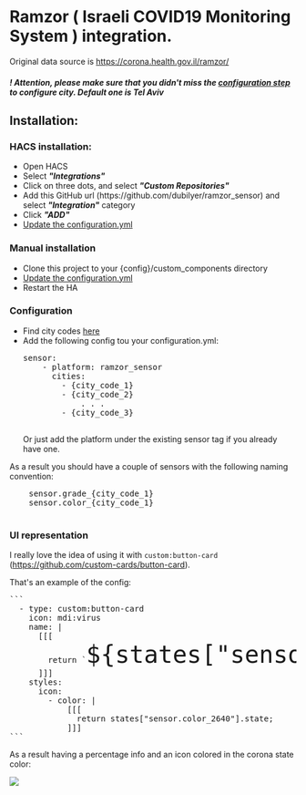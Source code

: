 <h1>Ramzor ( Israeli COVID19 Monitoring System ) integration.</h1>

Original data source is https://corona.health.gov.il/ramzor/

<h4><i>! Attention, please make sure that you didn't miss the <a href=#config>configuration step</a> to configure city. Default one is Tel Aviv</i></h4>

<h2>Installation:</h2>

<h3>HACS installation:</h3>
<ul>
    <li>Open HACS</li>
    <li>Select  <b><i>"Integrations"</i></b></li>
    <li>Click on three dots, and select  <b><i>"Custom Repositories"</i></b></li>
    <li>Add this GitHub url (<a>https://github.com/dubilyer/ramzor_sensor</a>) and select <b><i>"Integration"</i></b> category </li>
    <li>Click  <b><i>"ADD"</i></b></li>
    <li><a href="#config">Update the configuration.yml</a></li>
</ul>
<h3>Manual installation</h3>
<ul>
    <li>Clone this project to your {config}/custom_components directory</li>
    <li><a href="#config">Update the configuration.yml</a></li>
    <li>Restart the HA</li>
</ul>

<h3 id=config>Configuration</h3>
<ul>
<li>Find city codes <a href="https://github.com/dubilyer/ramzor_sensor/tree/master/city_scrapper/cities.csv">here</a></li>
    <li>Add the following config tou your configuration.yml:
        <pre>
sensor:
    - platform: ramzor_sensor
      cities: 
        - {city_code_1}
        - {city_code_2}
            . . .
        - {city_code_3}
        </pre>
    Or just add the platform under the existing sensor tag if you already have one.
    </li>
</ul>

As a result you should have a couple of sensors with the following naming convention:
 <pre>
    sensor.grade_{city_code_1}
    sensor.color_{city_code_1}
 </pre>

<h3 id=config>UI representation</h3>

I really love the idea of using it with `custom:button-card` (https://github.com/custom-cards/button-card).

That's an example of the config:

<pre>```
  - type: custom:button-card
    icon: mdi:virus
    name: |
      [[[
        return `<span style="font-size: 3em; color:${states['sensor.color_2640'].state}">${states["sensor.grade_2640"].state}%</span>`;
      ]]]
    styles:
      icon:
        - color: |
            [[[
              return states["sensor.color_2640"].state;
            ]]]
```</pre>

As a result having a percentage info and an icon colored in the corona state color:

![](https://github.com/dubilyer/ramzor_sensor/blob/multi_city/card.png?raw=true)
